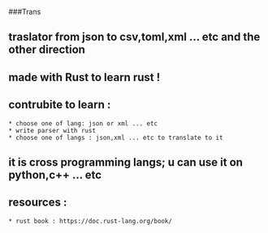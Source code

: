 ###Trans 

## traslator from json to csv,toml,xml ... etc and the other direction

## made with Rust to learn rust !

## contrubite to learn :
	* choose one of lang: json or xml ... etc
	* write parser with rust 
	* choose one of langs : json,xml ... etc to translate to it 

## it is cross programming langs; u can use it on python,c++ ... etc

## resources : 
	* rust book : https://doc.rust-lang.org/book/
